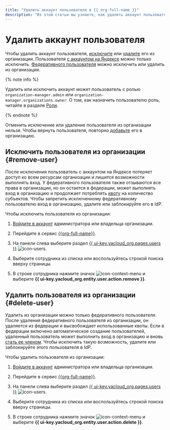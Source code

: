 ```yaml
---
title: "Удалить аккаунт пользователя в {{ org-full-name }}"
description: "Из этой статьи вы узнаете, как удалить аккаунт пользователя в {{ org-name }}."
---
```


# Удалить аккаунт пользователя

Чтобы удалить аккаунт пользователя, [исключите](#remove-user) или [удалите](#delete-user) его из организации. Пользователя [с аккаунтом на Яндексе](../../iam/concepts/users/accounts.md#passport) можно только исключить. [Федеративного пользователя](../../iam/concepts/users/accounts.md#saml-federation) можно исключить или удалить из организации.

{% note info %}

Удалить или исключить аккаунт может пользователь с ролью `organization-manager.admin` или `organization-manager.organizations.owner`. О том, как назначить пользователю роль, читайте в разделе [Роли](../security/index.md#admin).

{% endnote %}

Отменить исключение или удаление пользователя из организации нельзя. Чтобы вернуть пользователя, повторно [добавьте](add-account.md) его в организацию.

## Исключить пользователя из организации {#remove-user}

После исключения пользователь с аккаунтом на Яндексе потеряет доступ ко всем ресурсам организации и лишится возможности выполнять вход. У федеративного пользователя также отзываются все права в организации, но он остается в федерации, может выполнять вход в организацию и продолжает потреблять [квоту](../concepts/limits.md) на количество субъектов. Чтобы запретить исключенному федеративному пользователю вход в организацию, удалите или заблокируйте его в IdP. 

Чтобы исключить пользователя из организации:

1. [Войдите в аккаунт]({{link-passport-login}}) администратора или владельца организации.

1. Перейдите в сервис [{{org-full-name}}]({{link-org-main}}).

1. На панели слева выберите раздел [{{ ui-key.yacloud_org.pages.users }}]({{link-org-users}}) ![icon-users](../../_assets/console-icons/person.svg).

1. Выберите сотрудника из списка или воспользуйтесь строкой поиска вверху страницы.

1. В строке сотрудника нажмите значок ![icon-context-menu](../../_assets/console-icons/ellipsis.svg) и выберите **{{ ui-key.yacloud_org.entity.user.action.remove }}**.

## Удалить пользователя из организации {#delete-user}

Удалить из организации можно только федеративного пользователя. После удаления федеративного пользователя из организации, он удаляется из федерации и высвобождает использованные квоты. Если в федерации включено автоматическое создание пользователей, удаленный пользователь может выполнить вход в организацию и вновь [стать ее членом](../concepts/membership.md). Чтобы исключить такую возможность, удалите или заблокируйте этого пользователя в IdP.

Чтобы удалить пользователя из организации:

1. [Войдите в аккаунт]({{link-passport-login}}) администратора или владельца организации.

1. Перейдите в сервис [{{org-full-name}}]({{link-org-main}}).

1. На панели слева выберите раздел [{{ ui-key.yacloud_org.pages.users }}]({{link-org-users}}) ![icon-users](../../_assets/console-icons/person.svg).

1. Выберите сотрудника из списка или воспользуйтесь строкой поиска вверху страницы.

1. В строке сотрудника нажмите значок ![icon-context-menu](../../_assets/console-icons/ellipsis.svg) и выберите **{{ ui-key.yacloud_org.entity.user.action.delete }}**.

